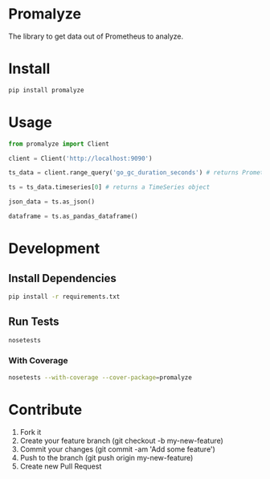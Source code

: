 Promalyze
===

The library to get data out of Prometheus to analyze.

# Install

```bash
pip install promalyze
```

# Usage

```python
from promalyze import Client

client = Client('http://localhost:9090')

ts_data = client.range_query('go_gc_duration_seconds') # returns PrometheusData object

ts = ts_data.timeseries[0] # returns a TimeSeries object

json_data = ts.as_json()

dataframe = ts.as_pandas_dataframe()

```

# Development

## Install Dependencies

```bash
pip install -r requirements.txt
```

## Run Tests

```bash
nosetests
```

### With Coverage

```bash
nosetests --with-coverage --cover-package=promalyze
```

# Contribute

  1. Fork it
  1. Create your feature branch (git checkout -b my-new-feature)
  1. Commit your changes (git commit -am 'Add some feature')
  1. Push to the branch (git push origin my-new-feature)
  1. Create new Pull Request
